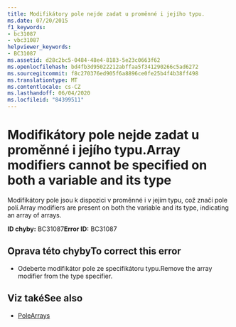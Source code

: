 ```yaml
---
title: Modifikátory pole nejde zadat u proměnné i jejího typu.
ms.date: 07/20/2015
f1_keywords:
- bc31087
- vbc31087
helpviewer_keywords:
- BC31087
ms.assetid: d28c2bc5-0484-48e4-8183-5e23c0663f62
ms.openlocfilehash: bd4fb3d95022212abffaa5f341290266c5ad6272
ms.sourcegitcommit: f8c270376ed905f6a8896ce0fe25b4f4b38ff498
ms.translationtype: MT
ms.contentlocale: cs-CZ
ms.lasthandoff: 06/04/2020
ms.locfileid: "84399511"
---
```

# <a name="array-modifiers-cannot-be-specified-on-both-a-variable-and-its-type"></a><span data-ttu-id="a2e2b-102">Modifikátory pole nejde zadat u proměnné i jejího typu.</span><span class="sxs-lookup"><span data-stu-id="a2e2b-102">Array modifiers cannot be specified on both a variable and its type</span></span>
<span data-ttu-id="a2e2b-103">Modifikátory pole jsou k dispozici v proměnné i v jejím typu, což značí pole polí.</span><span class="sxs-lookup"><span data-stu-id="a2e2b-103">Array modifiers are present on both the variable and its type, indicating an array of arrays.</span></span>  
  
 <span data-ttu-id="a2e2b-104">**ID chyby:** BC31087</span><span class="sxs-lookup"><span data-stu-id="a2e2b-104">**Error ID:** BC31087</span></span>  
  
## <a name="to-correct-this-error"></a><span data-ttu-id="a2e2b-105">Oprava této chyby</span><span class="sxs-lookup"><span data-stu-id="a2e2b-105">To correct this error</span></span>  
  
- <span data-ttu-id="a2e2b-106">Odeberte modifikátor pole ze specifikátoru typu.</span><span class="sxs-lookup"><span data-stu-id="a2e2b-106">Remove the array modifier from the type specifier.</span></span>  
  
## <a name="see-also"></a><span data-ttu-id="a2e2b-107">Viz také</span><span class="sxs-lookup"><span data-stu-id="a2e2b-107">See also</span></span>

- [<span data-ttu-id="a2e2b-108">Pole</span><span class="sxs-lookup"><span data-stu-id="a2e2b-108">Arrays</span></span>](../programming-guide/language-features/arrays/index.md)
